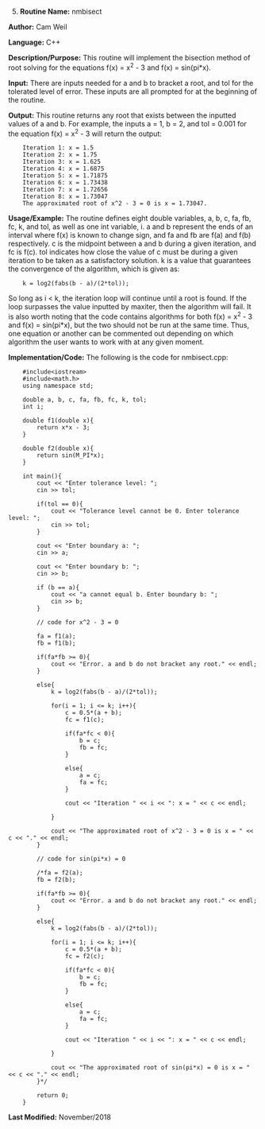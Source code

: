 05. **Routine Name:**           nmbisect

   **Author:** Cam Weil

   **Language:** C++

   **Description/Purpose:** This routine will implement the bisection method of root solving for the equations f(x) = x<sup>2</sup> - 3 and f(x) = sin(pi*x).

   **Input:** There are inputs needed for a and b to bracket a root, and tol for the tolerated level of error. These inputs are all prompted for at the beginning of the routine.

   **Output:** This routine returns any root that exists between the inputted values of a and b. For example, the inputs a = 1, b = 2, and tol = 0.001 for the equation f(x) = x<sup>2</sup> - 3 will return the output:
  
        Iteration 1: x = 1.5
        Iteration 2: x = 1.75
        Iteration 3: x = 1.625
        Iteration 4: x = 1.6875
        Iteration 5: x = 1.71875
        Iteration 6: x = 1.73438
        Iteration 7: x = 1.72656
        Iteration 8: x = 1.73047
        The approximated root of x^2 - 3 = 0 is x = 1.73047.

   **Usage/Example:** The routine defines eight double variables, a, b, c, fa, fb, fc, k, and tol, as well as one int variable, i. a and b represent the ends of an interval where f(x) is known to change sign, and fa and fb are f(a) and f(b) respectively. c is the midpoint between a and b during a given iteration, and fc is f(c). tol indicates how close the value of c must be during a given iteration to be taken as a satisfactory solution. k is a value that guarantees the convergence of the algorithm, which is given as:

        k = log2(fabs(b - a)/(2*tol));
   
   So long as i < k, the iteration loop will continue until a root is found. If the loop surpasses the value inputted by maxiter, then the algorithm will fail. It is also worth noting that the code contains algorithms for both f(x) = x<sup>2</sup> - 3 and f(x) = sin(pi*x), but the two should not be run at the same time. Thus, one equation or another can be commented out depending on which algorithm the user wants to work with at any given moment.

   **Implementation/Code:** The following is the code for nmbisect.cpp:

        #include<iostream>
        #include<math.h>
        using namespace std;

        double a, b, c, fa, fb, fc, k, tol;
        int i;

        double f1(double x){
            return x*x - 3;
        }

        double f2(double x){
            return sin(M_PI*x);
        }

        int main(){
            cout << "Enter tolerance level: ";
            cin >> tol;
    
            if(tol == 0){
                cout << "Tolerance level cannot be 0. Enter tolerance level: ";
                cin >> tol;
            }
    
            cout << "Enter boundary a: ";
            cin >> a;
    
            cout << "Enter boundary b: ";
            cin >> b;
    
            if (b == a){
                cout << "a cannot equal b. Enter boundary b: ";
                cin >> b;
            }
    
            // code for x^2 - 3 = 0
    
            fa = f1(a);
            fb = f1(b);
    
            if(fa*fb >= 0){
                cout << "Error. a and b do not bracket any root." << endl;
            }
    
            else{
                k = log2(fabs(b - a)/(2*tol));
        
                for(i = 1; i <= k; i++){
                    c = 0.5*(a + b);
                    fc = f1(c);
            
                    if(fa*fc < 0){
                        b = c;
                        fb = fc;
                    }
            
                    else{
                        a = c;
                        fa = fc;
                    }
                    
                    cout << "Iteration " << i << ": x = " << c << endl;
        
                }
        
                cout << "The approximated root of x^2 - 3 = 0 is x = " << c << "." << endl;
            }
    
            // code for sin(pi*x) = 0
    
            /*fa = f2(a);
            fb = f2(b);
    
            if(fa*fb >= 0){
                cout << "Error. a and b do not bracket any root." << endl;
            }
    
            else{
                k = log2(fabs(b - a)/(2*tol));
        
                for(i = 1; i <= k; i++){
                    c = 0.5*(a + b);
                    fc = f2(c);
            
                    if(fa*fc < 0){
                        b = c;
                        fb = fc;
                    }
            
                    else{
                        a = c;
                        fa = fc;
                    }
                    
                    cout << "Iteration " << i << ": x = " << c << endl;
            
                }
        
                cout << "The approximated root of sin(pi*x) = 0 is x = " << c << "." << endl;
            }*/
    
            return 0;
        }
        
   **Last Modified:** November/2018
   
